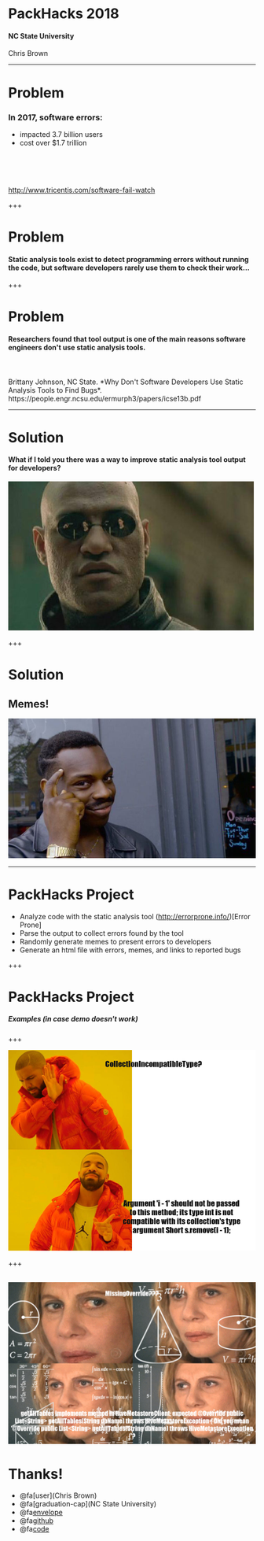 # PackHacks 2018
#### NC State University
<span class="byline">Chris Brown</span>

---
# Problem

### In 2017, software errors:
* impacted 3.7 billion users
* cost over $1.7 trillion 
<br>
<br>
<br>

http://www.tricentis.com/software-fail-watch

+++
# Problem
#### Static analysis tools exist to detect programming errors without running the code, but software developers rarely use them to check their work...

+++
# Problem

#### Researchers found that __tool output__ is one of the main reasons software engineers don't use static analysis tools.
<br>
<br>
Brittany Johnson, NC State. *Why Don't Software Developers Use Static Analysis Tools to Find Bugs*. https://people.engr.ncsu.edu/ermurph3/papers/icse13b.pdf
 
---

# Solution

#### What if I told you there was a way to improve static analysis tool output for developers?

![img](images/morpheus.jpg)

+++

# Solution

## Memes!

![img](images/think.jpg)

---

# PackHacks Project

* Analyze code with the static analysis tool (http://errorprone.info/)[Error Prone]
* Parse the output to collect errors found by the tool
* Randomly generate memes to present errors to developers
* Generate an html file with errors, memes, and links to reported bugs

+++

# PackHacks Project

##### Examples (in case demo doesn't work)

+++

![img](examples/drake_collection_incompatible_type.png)

+++

![img](examples/math_missing_override.png)
---

# Thanks!

* @fa[user](Chris Brown)
* @fa[graduation-cap](NC State University)
* @fa[envelope](dcbrow10@ncsu.edu)
* @fa[github](chbrown13)
* @fa[code](www4.ncsu.edu/~dcbrow10)


